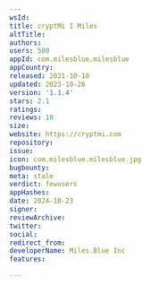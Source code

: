 ```yaml
---
wsId: 
title: cryptMi I Miles
altTitle: 
authors: 
users: 500
appId: com.milesblue.milesblue
appCountry: 
released: 2021-10-10
updated: 2023-10-26
version: '1.1.4'
stars: 2.1
ratings: 
reviews: 10
size: 
website: https://cryptmi.com
repository: 
issue: 
icon: com.milesblue.milesblue.jpg
bugbounty: 
meta: stale
verdict: fewusers
appHashes: 
date: 2024-10-23
signer: 
reviewArchive: 
twitter: 
social: 
redirect_from: 
developerName: Miles.Blue Inc
features: 

---
```



